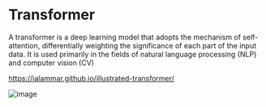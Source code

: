 # Transformer
A transformer is a deep learning model that adopts the mechanism of self-attention, differentially weighting the significance of each part of the input data. It is used primarily in the fields of natural language processing (NLP) and computer vision (CV)


https://jalammar.github.io/illustrated-transformer/

![image](https://user-images.githubusercontent.com/122109969/214242998-323b9f47-74cd-490a-85ea-306d1ad242cc.png)
